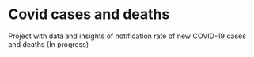 # Covid cases and deaths

<p> Project with data and insights of notification rate of new COVID-19 cases and deaths (In progress) 